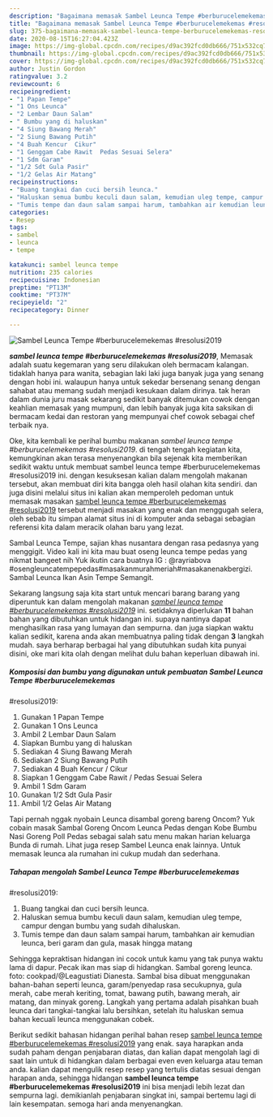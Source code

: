 ```yaml
---
description: "Bagaimana memasak Sambel Leunca Tempe #berburucelemekemas #resolusi2019 yang Enak Banget"
title: "Bagaimana memasak Sambel Leunca Tempe #berburucelemekemas #resolusi2019 yang Enak Banget"
slug: 375-bagaimana-memasak-sambel-leunca-tempe-berburucelemekemas-resolusi2019-yang-enak-banget
date: 2020-08-15T16:27:04.423Z
image: https://img-global.cpcdn.com/recipes/d9ac392fcd0db666/751x532cq70/sambel-leunca-tempe-berburucelemekemas-resolusi2019-foto-resep-utama.jpg
thumbnail: https://img-global.cpcdn.com/recipes/d9ac392fcd0db666/751x532cq70/sambel-leunca-tempe-berburucelemekemas-resolusi2019-foto-resep-utama.jpg
cover: https://img-global.cpcdn.com/recipes/d9ac392fcd0db666/751x532cq70/sambel-leunca-tempe-berburucelemekemas-resolusi2019-foto-resep-utama.jpg
author: Justin Gordon
ratingvalue: 3.2
reviewcount: 6
recipeingredient:
- "1 Papan Tempe"
- "1 Ons Leunca"
- "2 Lembar Daun Salam"
- " Bumbu yang di haluskan"
- "4 Siung Bawang Merah"
- "2 Siung Bawang Putih"
- "4 Buah Kencur  Cikur"
- "1 Genggam Cabe Rawit  Pedas Sesuai Selera"
- "1 Sdm Garam"
- "1/2 Sdt Gula Pasir"
- "1/2 Gelas Air Matang"
recipeinstructions:
- "Buang tangkai dan cuci bersih leunca."
- "Haluskan semua bumbu keculi daun salam, kemudian uleg tempe, campur dengan bumbu yang sudah dihaluskan."
- "Tumis tempe dan daun salam sampai harum, tambahkan air kemudian leunca, beri garam dan gula, masak hingga matang"
categories:
- Resep
tags:
- sambel
- leunca
- tempe

katakunci: sambel leunca tempe 
nutrition: 235 calories
recipecuisine: Indonesian
preptime: "PT13M"
cooktime: "PT37M"
recipeyield: "2"
recipecategory: Dinner

---
```



![Sambel Leunca Tempe #berburucelemekemas
#resolusi2019](https://img-global.cpcdn.com/recipes/d9ac392fcd0db666/751x532cq70/sambel-leunca-tempe-berburucelemekemas-resolusi2019-foto-resep-utama.jpg)

<b><i>sambel leunca tempe #berburucelemekemas
#resolusi2019</i></b>, Memasak adalah suatu kegemaran yang seru dilakukan oleh bermacam kalangan. tidaklah hanya para wanita, sebagian laki laki juga banyak juga yang senang dengan hobi ini. walaupun hanya untuk sekedar bersenang senang dengan sahabat atau memang sudah menjadi kesukaan dalam dirinya. tak heran dalam dunia juru masak sekarang sedikit banyak ditemukan cowok dengan keahlian memasak yang mumpuni, dan lebih banyak juga kita saksikan di bermacam kedai dan restoran yang mempunyai chef cowok sebagai chef terbaik nya.

Oke, kita kembali ke perihal bumbu makanan <i>sambel leunca tempe #berburucelemekemas
#resolusi2019</i>. di tengah tengah kegiatan kita, kemungkinan akan terasa menyenangkan bila sejenak kita memberikan sedikit waktu untuk membuat sambel leunca tempe #berburucelemekemas
#resolusi2019 ini. dengan kesuksesan kalian dalam mengolah makanan tersebut, akan membuat diri kita bangga oleh hasil olahan kita sendiri. dan juga disini melalui situs ini kalian akan memperoleh pedoman untuk memasak masakan <u>sambel leunca tempe #berburucelemekemas
#resolusi2019</u> tersebut menjadi masakan yang enak dan menggugah selera, oleh sebab itu simpan alamat situs ini di komputer anda sebagai sebagian referensi kita dalam meracik olahan baru yang lezat.

Sambal Leunca Tempe, sajian khas nusantara dengan rasa pedasnya yang menggigit. Video kali ini kita mau buat oseng leunca tempe pedas yang nikmat bangeet nih Yuk ikutin cara buatnya IG : @rayriabova #osengleuncatempepedas#masakanmurahmeriah#masakanenakbergizi. Sambal Leunca Ikan Asin Tempe Semangit.


Sekarang langsung saja kita start untuk mencari barang barang yang diperuntuk kan dalam mengolah makanan <u><i>sambel leunca tempe #berburucelemekemas
#resolusi2019</i></u> ini. setidaknya diperlukan <b>11</b> bahan bahan yang dibutuhkan untuk hidangan ini. supaya nantinya dapat menghasilkan rasa yang lumayan dan sempurna. dan juga siapkan waktu kalian sedikit, karena anda akan membuatnya paling tidak dengan <b>3</b> langkah mudah. saya berharap berbagai hal yang dibutuhkan sudah kita punyai disini, oke mari kita olah dengan melihat dulu bahan keperluan dibawah ini.

<!--inarticleads1-->

##### Komposisi dan bumbu yang digunakan untuk pembuatan Sambel Leunca Tempe #berburucelemekemas
#resolusi2019:

1. Gunakan 1 Papan Tempe
1. Gunakan 1 Ons Leunca
1. Ambil 2 Lembar Daun Salam
1. Siapkan  Bumbu yang di haluskan
1. Sediakan 4 Siung Bawang Merah
1. Sediakan 2 Siung Bawang Putih
1. Sediakan 4 Buah Kencur / Cikur
1. Siapkan 1 Genggam Cabe Rawit / Pedas Sesuai Selera
1. Ambil 1 Sdm Garam
1. Gunakan 1/2 Sdt Gula Pasir
1. Ambil 1/2 Gelas Air Matang


Tapi pernah nggak nyobain Leunca disambal goreng bareng Oncom? Yuk cobain masak Sambal Goreng Oncom Leunca Pedas dengan Kobe Bumbu Nasi Goreng Poll Pedas sebagai salah satu menu makan harian keluarga Bunda di rumah. Lihat juga resep Sambel Leunca enak lainnya. Untuk memasak leunca ala rumahan ini cukup mudah dan sederhana. 

<!--inarticleads2-->

##### Tahapan mengolah Sambel Leunca Tempe #berburucelemekemas
#resolusi2019:

1. Buang tangkai dan cuci bersih leunca.
1. Haluskan semua bumbu keculi daun salam, kemudian uleg tempe, campur dengan bumbu yang sudah dihaluskan.
1. Tumis tempe dan daun salam sampai harum, tambahkan air kemudian leunca, beri garam dan gula, masak hingga matang


Sehingga kepraktisan hidangan ini cocok untuk kamu yang tak punya waktu lama di dapur. Pecak ikan mas siap di hidangkan. Sambal goreng leunca. foto: cookpad/@Leagustiati Dianesta. Sambal bisa dibuat menggunakan bahan-bahan seperti leunca, garam/penyedap rasa secukupnya, gula merah, cabe merah keriting, tomat, bawang putih, bawang merah, air matang, dan minyak goreng. Langkah yang pertama adalah pisahkan buah leunca dari tangkai-tangkai lalu bersihkan, setelah itu haluskan semua bahan kecuali leunca menggunakan cobek. 

Berikut sedikit bahasan hidangan perihal bahan resep <u>sambel leunca tempe #berburucelemekemas
#resolusi2019</u> yang enak. saya harapkan anda sudah paham dengan penjabaran diatas, dan kalian dapat mengolah lagi di saat lain untuk di hidangkan dalam berbagai even even keluarga atau teman anda. kalian dapat mengulik resep resep yang tertulis diatas sesuai dengan harapan anda, sehingga hidangan <b>sambel leunca tempe #berburucelemekemas
#resolusi2019</b> ini bisa menjadi lebih lezat dan sempurna lagi. demikianlah penjabaran singkat ini, sampai bertemu lagi di lain kesempatan. semoga hari anda menyenangkan.
